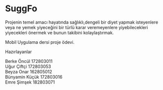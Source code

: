 # SuggFo

Projenin temel amacı hayatında sağlıklı,dengeli bir diyet yapmak isteyenlere veya ne yemek yiyeceğini bir türlü karar veremeyenlere yiyebilecekleri yiyecekleri önermek ve bunun takibini kolaylaştırmak.

Mobil Uygulama dersi proje ödevi.

Hazırlayanlar

Berke Öncül 172803011  
Uğur Çiftçi 172803053  
Beyza Onar 162805012  
Bünyamin Küçük 172803016  
Emre Şimşek 182803071  
